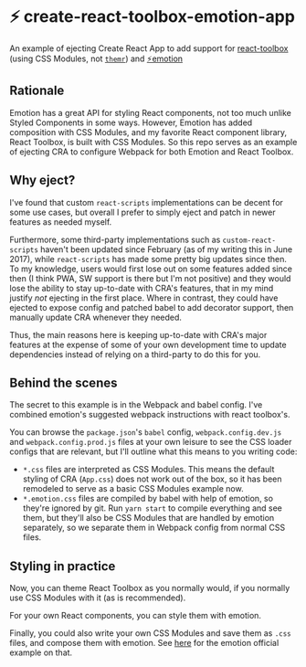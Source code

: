# ⚡️ create-react-toolbox-emotion-app

An example of ejecting Create React App to add support for [react-toolbox](https://github.com/react-toolbox/react-toolbox) (using CSS Modules, not [`themr`](https://github.com/react-toolbox/react-toolbox-themr)) and [⚡️emotion](https://github.com/tkh44/emotion)

## Rationale

Emotion has a great API for styling React components, not too much unlike Styled Components in some ways. However, Emotion has added composition with CSS Modules, and my favorite React component library, React Toolbox, is built with CSS Modules. So this repo serves as an example of ejecting CRA to configure Webpack for both Emotion and React Toolbox.

## Why eject?

I've found that custom `react-scripts` implementations can be decent for some use cases, but overall I prefer to simply eject and patch in newer features as needed myself.

Furthermore, some third-party implementations such as `custom-react-scripts` haven't been updated since February (as of my writing this in June 2017), while `react-scripts` has made some pretty big updates since then. To my knowledge, users would first lose out on some features added since then (I think PWA, SW support is there but I'm not positive) and they would lose the ability to stay up-to-date with CRA's features, that in my mind justify *not* ejecting in the first place. Where in contrast, they could have ejected to expose config and patched babel to add decorator support, then manually update CRA whenever they needed.

Thus, the main reasons here is keeping up-to-date with CRA's major features at the expense of some of your own development time to update dependencies instead of relying on a third-party to do this for you.

## Behind the scenes

The secret to this example is in the Webpack and babel config. I've combined emotion's suggested webpack instructions with react toolbox's.

You can browse the `package.json`'s `babel` config, `webpack.config.dev.js` and `webpack.config.prod.js` files at your own leisure to see the CSS loader configs that are relevant, but I'll outline what this means to you writing code:

- `*.css` files are interpreted as CSS Modules. This means the default styling of CRA (`App.css`) does not work out of the box, so it has been remodeled to serve as a basic CSS Modules example now.
- `*.emotion.css` files are compiled by babel with help of emotion, so they're ignored by git. Run `yarn start` to compile everything and see them, but they'll also be CSS Modules that are handled by emotion separately, so we separate them in Webpack config from normal CSS files.

## Styling in practice

Now, you can theme React Toolbox as you normally would, if you normally use CSS Modules with it (as is recommended).

For your own React components, you can style them with emotion.

Finally, you could also write your own CSS Modules and save them as `.css` files, and compose them with emotion. See [here](https://github.com/tkh44/emotion/blob/master/example/src/markdown/index.js#L8) for the emotion official example on that.
